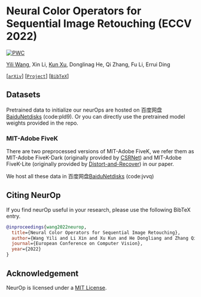 # Neural Color Operators for Sequential Image Retouching (ECCV 2022)

[![PWC](https://img.shields.io/endpoint.svg?url=https://paperswithcode.com/badge/neural-color-operators-for-sequential-image/image-retouching-on-mit-adobe-fivek)](https://paperswithcode.com/sota/image-retouching-on-mit-adobe-fivek?p=neural-color-operators-for-sequential-image)

[Yili Wang](https://yili.host/), Xin Li, [Kun Xu](https://cg.cs.tsinghua.edu.cn/people/~kun/), Donglinag He, Qi Zhang, Fu Li, Errui Ding

[[`arXiv`](https://arxiv.org/abs/2207.08080)] [[`Project`](https://amberwangyili.github.io/neurop)] [[`BibTeX`](#CitingNeurOp)]


## Datasets

Pretrained data to initialize our neurOps are hosted on 百度网盘[BaiduNetdisks](https://pan.baidu.com/s/1r9zyYzD2-GuNGgu2dSKAYg) (code:pld9). 
Or you can directly use the pretrained model weights provided in the repo.

### MIT-Adobe FiveK



There are two preprocessed versions of MIT-Adobe FiveK, we refer them as MIT-Adobe FiveK-Dark (originally provided by [CSRNet](https://github.com/hejingwenhejingwen/CSRNet)) and MIT-Adobe FiveK-Lite (originally provided by [Distort-and-Recover](https://github.com/Jongchan/DISTORT-AND-RECOVER-CVPR18)) in our paper. 

We host all these data in 百度网盘[BaiduNetdisks](https://pan.baidu.com/s/1GD1VzZhSoRG6qOQ55u2buQ) (code:jvvq)




## <a name="CitingNeurOp"></a>Citing NeurOp

If you find neurOp useful in your research, please use the following BibTeX entry.

```BibTeX
@inproceedings{wang2022neurop,
  title={Neural Color Operators for Sequential Image Retouching},
  author={Wang Yili and Li Xin and Xu Kun and He Dongliang and Zhang Qi and Li Fu and Ding Errui},
  journal={European Conference on Computer Vision},
  year={2022}
}
```

## Acknowledgement

NeurOp is licensed under a [MIT License](LICENSE).